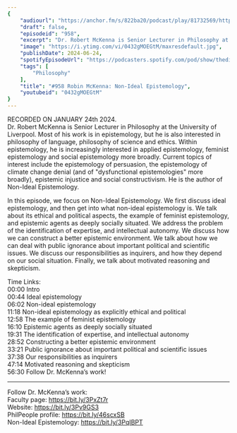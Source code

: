 ```yaml
---
{
	"audiourl": "https://anchor.fm/s/822ba20/podcast/play/81732569/https%3A%2F%2Fd3ctxlq1ktw2nl.cloudfront.net%2Fstaging%2F2024-0-24%2Ff2d42fc4-ba3e-6f0d-076d-b3e4444cb398.m4a",
	"draft": false,
	"episodeid": "958",
	"excerpt": "Dr. Robert McKenna is Senior Lecturer in Philosophy at the University of Liverpool. Most of his work is in epistemology, but he is also interested in philosophy of language, philosophy of science and ethics. Within epistemology, he is increasingly interested in applied epistemology, feminist epistemology and social epistemology more broadly. Current topics of interest include the epistemology of persuasion, the epistemology of climate change denial (and of \"dysfunctional epistemologies\" more broadly), epistemic injustice and social constructivism. He is the author of Non-Ideal Epistemology.",
	"image": "https://i.ytimg.com/vi/0432gMOEGtM/maxresdefault.jpg",
	"publishDate": 2024-06-24,
	"spotifyEpisodeUrl": "https://podcasters.spotify.com/pod/show/thedissenter/episodes/958-Robin-McKenna-Non-Ideal-Epistemology-e2espgp",
	"tags": [
		"Philosophy"
	],
	"title": "#958 Robin McKenna: Non-Ideal Epistemology",
	"youtubeid": "0432gMOEGtM"
}
---
```

RECORDED ON JANUARY 24th 2024.  
Dr. Robert McKenna is Senior Lecturer in Philosophy at the University of Liverpool. Most of his work is in epistemology, but he is also interested in philosophy of language, philosophy of science and ethics. Within epistemology, he is increasingly interested in applied epistemology, feminist epistemology and social epistemology more broadly. Current topics of interest include the epistemology of persuasion, the epistemology of climate change denial (and of "dysfunctional epistemologies" more broadly), epistemic injustice and social constructivism. He is the author of Non-Ideal Epistemology.

In this episode, we focus on Non-Ideal Epistemology. We first discuss ideal epistemology, and then get into what non-ideal epistemology is. We talk about its ethical and political aspects, the example of feminist epistemology, and epistemic agents as deeply socially situated. We address the problem of the identification of expertise, and intellectual autonomy. We discuss how we can construct a better epistemic environment. We talk about how we can deal with public ignorance about important political and scientific issues. We discuss our responsibilities as inquirers, and how they depend on our social situation. Finally, we talk about motivated reasoning and skepticism.

Time Links:  
<time>00:00</time> Intro  
<time>00:44</time> Ideal epistemology  
<time>06:02</time> Non-ideal epistemology  
<time>11:18</time> Non-ideal epistemology as explicitly ethical and political  
<time>12:58</time> The example of feminist epistemology  
<time>16:10</time> Epistemic agents as deeply socially situated  
<time>19:31</time> The identification of expertise, and intellectual autonomy  
<time>28:52</time> Constructing a better epistemic environment  
<time>33:21</time> Public ignorance about important political and scientific issues  
<time>37:38</time> Our responsibilities as inquirers  
<time>47:14</time> Motivated reasoning and skepticism  
<time>56:30</time> Follow Dr. McKenna’s work!

---

Follow Dr. McKenna’s work:  
Faculty page: https://bit.ly/3PxZt7r  
Website: https://bit.ly/3Pv9GS3  
PhilPeople profile: https://bit.ly/46scxSB  
Non-Ideal Epistemology: https://bit.ly/3PqIBPT
